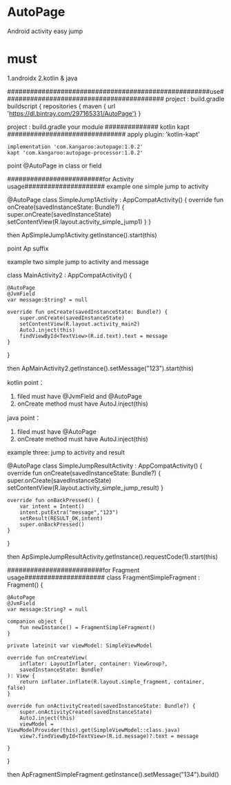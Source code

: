# AutoPage
Android activity easy jump 

# must
1.androidx
2.kotlin & java

#####################################################use##########################################
project : build.gradle
buildscript {
    repositories {
        maven { url 'https://dl.bintray.com/297165331/AutoPage'}
    }

project : build.gradle
your module
############## kotlin kapt ###############################
apply plugin: 'kotlin-kapt'


    implementation 'com.kangaroo:autopage:1.0.2'
    kapt 'com.kangaroo:autopage-processor:1.0.2'



point @AutoPage in class or field

#########################for Activity usage#####################
example one
simple jump to activity

@AutoPage
class SimpleJump1Activity : AppCompatActivity() {
    override fun onCreate(savedInstanceState: Bundle?) {
        super.onCreate(savedInstanceState)
        setContentView(R.layout.activity_simple_jump1)
    }
}

then
  ApSimpleJump1Activity.getInstance().start(this)

point Ap suffix

example two
simple jump to activity and message

class MainActivity2 : AppCompatActivity() {

    @AutoPage
    @JvmField
    var message:String? = null

    override fun onCreate(savedInstanceState: Bundle?) {
        super.onCreate(savedInstanceState)
        setContentView(R.layout.activity_main2)
        AutoJ.inject(this)
        findViewById<TextView>(R.id.text).text = message
    }
}

then
   ApMainActivity2.getInstance().setMessage("123").start(this)


kotlin point：
1. filed must have @JvmField and @AutoPage
2. onCreate method must have AutoJ.inject(this)

java point：
1. filed must have @AutoPage
2. onCreate method must have AutoJ.inject(this)

example three:
jump to activity and result

@AutoPage
class SimpleJumpResultActivity : AppCompatActivity() {
    override fun onCreate(savedInstanceState: Bundle?) {
        super.onCreate(savedInstanceState)
        setContentView(R.layout.activity_simple_jump_result)
    }

    override fun onBackPressed() {
        var intent = Intent()
        intent.putExtra("message","123")
        setResult(RESULT_OK,intent)
        super.onBackPressed()
    }
}

then
    ApSimpleJumpResultActivity.getInstance().requestCode(1).start(this)


#########################for Fragment usage#####################
class FragmentSimpleFragment : Fragment() {


    @AutoPage
    @JvmField
    var message:String? = null

    companion object {
        fun newInstance() = FragmentSimpleFragment()
    }

    private lateinit var viewModel: SimpleViewModel

    override fun onCreateView(
        inflater: LayoutInflater, container: ViewGroup?,
        savedInstanceState: Bundle?
    ): View {
        return inflater.inflate(R.layout.simple_fragment, container, false)
    }

    override fun onActivityCreated(savedInstanceState: Bundle?) {
        super.onActivityCreated(savedInstanceState)
        AutoJ.inject(this)
        viewModel = ViewModelProvider(this).get(SimpleViewModel::class.java)
        view?.findViewById<TextView>(R.id.message)?.text = message

    }

}

then
ApFragmentSimpleFragment.getInstance().setMessage("134").build()